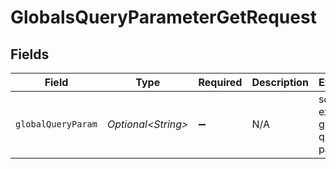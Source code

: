 # GlobalsQueryParameterGetRequest


## Fields

| Field                           | Type                            | Required                        | Description                     | Example                         |
| ------------------------------- | ------------------------------- | ------------------------------- | ------------------------------- | ------------------------------- |
| `globalQueryParam`              | *Optional\<String>*             | :heavy_minus_sign:              | N/A                             | some example global query param |
